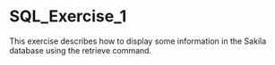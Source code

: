 # SQL_Exercise_1
This exercise describes how to display some information in the Sakila database using the retrieve command.
